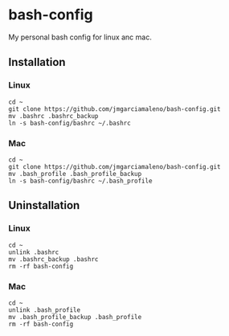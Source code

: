 # bash-config

My personal bash config for linux anc mac.

## Installation

### Linux

```
cd ~
git clone https://github.com/jmgarciamaleno/bash-config.git
mv .bashrc .bashrc_backup
ln -s bash-config/bashrc ~/.bashrc
```
### Mac

```
cd ~
git clone https://github.com/jmgarciamaleno/bash-config.git
mv .bash_profile .bash_profile_backup
ln -s bash-config/bashrc ~/.bash_profile
```

## Uninstallation

### Linux

```
cd ~
unlink .bashrc
mv .bashrc_backup .bashrc
rm -rf bash-config
```
### Mac

```
cd ~
unlink .bash_profile
mv .bash_profile_backup .bash_profile
rm -rf bash-config
```
